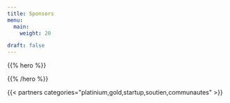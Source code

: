 ```yaml
---
title: Sponsors
menu:
  main:
    weight: 20

draft: false
---
```


{{% hero %}}


{{% /hero %}}

<!-- Parteners list -->

{{< partners categories="platinium,gold,startup,soutien,communautes" >}}
